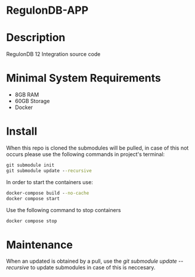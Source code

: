 # RegulonDB-APP

# Description
RegulonDB 12 Integration source code

# Minimal System Requirements
- 8GB RAM
- 60GB Storage
- Docker

# Install

When this repo is cloned the submodules will be pulled, in case of this not occurs please use the following commands in project's terminal:

```cmd
git submodule init
git submodule update --recursive
```

In order to start the containers use:

```cmd
docker-compose build --no-cache
docker compose start
```

Use the following command to stop containers
```cmd
docker compose stop
```

# Maintenance

When an updated is obtained by a pull, use the _git submodule update --recursive_ to update submodules in case of this is neccesary.

